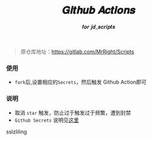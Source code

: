 <div align='center'>
<h1>𝑮𝒊𝒕𝒉𝒖𝒃 𝑨𝒄𝒕𝒊𝒐𝒏𝒔 </h1>𝒇𝒐𝒓 𝒋𝒅_𝒔𝒄𝒓𝒊𝒑𝒕𝒔
</div>
<br >
<br >

>原仓库地址：https://gitlab.com/MrRight/Scripts

### 使用
- `fork`后,设置相应的`Secrets`，然后触发 Github Action即可

### 说明


- 取消 `star` 触发，防止过于触发过于频繁，遭到封禁
- `Github Secrets` 说明见[这里](https://gitlab.com/MrRight/Scripts/blob/master/githubAction.md)


 sslzliling
